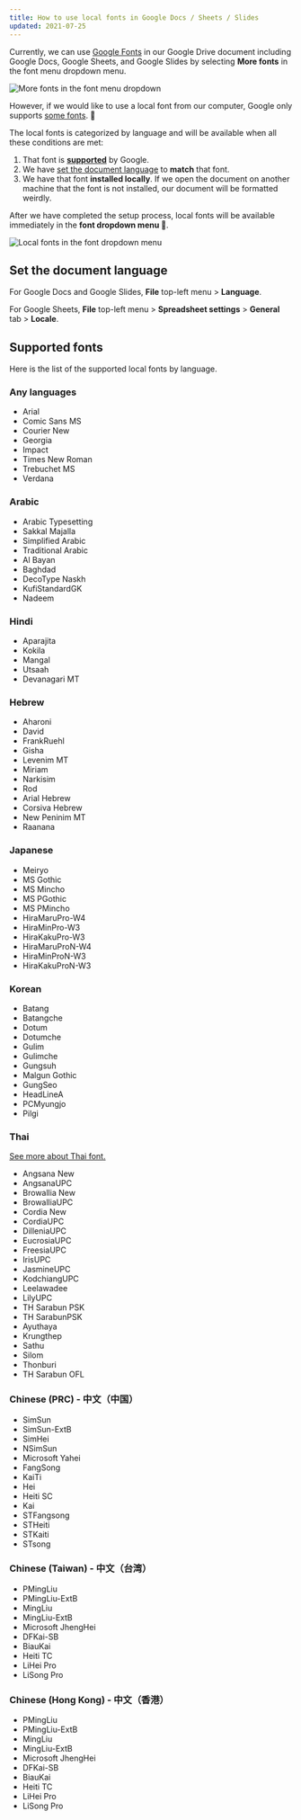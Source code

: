 ```yaml
---
title: How to use local fonts in Google Docs / Sheets / Slides
updated: 2021-07-25
---
```


Currently, we can use [Google Fonts](https://fonts.google.com/) in our Google Drive document including Google Docs, Google Sheets, and Google Slides by selecting **More fonts** in the font menu dropdown menu.

![More fonts in the font menu dropdown](../2020-09-27-google-docs-local-fonts/more-fonts.png)

However, if we would like to use a local font from our computer, Google only supports [some fonts](#supported-fonts). 🤷

The local fonts is categorized by language and will be available when all these conditions are met:

1. That font is **[supported](#supported-fonts)** by Google.
1. We have [set the document language](#set-the-document-language) to **match** that font.
1. We have that font **installed locally**. If we open the document on another machine that the font is not installed, our document will be formatted weirdly.

After we have completed the setup process, local fonts will be available immediately in the **font dropdown menu 🔽**.

![Local fonts in the font dropdown menu](../2020-09-27-google-docs-local-fonts/local-fonts.png)

## Set the document language

For Google Docs and Google Slides, **File** top-left menu > **Language**.

For Google Sheets, **File** top-left menu > **Spreadsheet settings** > **General** tab > **Locale**.

## Supported fonts

Here is the list of the supported local fonts by language.

### Any languages

- Arial
- Comic Sans MS
- Courier New
- Georgia
- Impact
- Times New Roman
- Trebuchet MS
- Verdana

### Arabic

- Arabic Typesetting
- Sakkal Majalla
- Simplified Arabic
- Traditional Arabic
- Al Bayan
- Baghdad
- DecoType Naskh
- KufiStandardGK
- Nadeem

### Hindi

- Aparajita
- Kokila
- Mangal
- Utsaah
- Devanagari MT

### Hebrew

- Aharoni
- David
- FrankRuehl
- Gisha
- Levenim MT
- Miriam
- Narkisim
- Rod
- Arial Hebrew
- Corsiva Hebrew
- New Peninim MT
- Raanana

### Japanese

- Meiryo
- MS Gothic
- MS Mincho
- MS PGothic
- MS PMincho
- HiraMaruPro-W4
- HiraMinPro-W3
- HiraKakuPro-W3
- HiraMaruProN-W4
- HiraMinProN-W3
- HiraKakuProN-W3

### Korean

- Batang
- Batangche
- Dotum
- Dotumche
- Gulim
- Gulimche
- Gungsuh
- Malgun Gothic
- GungSeo
- HeadLineA
- PCMyungjo
- Pilgi

### Thai

[See more about Thai font.](../how-to-use-local-thai-fonts-in-google-docs-sheets-slides/)

- Angsana New
- AngsanaUPC
- Browallia New
- BrowalliaUPC
- Cordia New
- CordiaUPC
- DilleniaUPC
- EucrosiaUPC
- FreesiaUPC
- IrisUPC
- JasmineUPC
- KodchiangUPC
- Leelawadee
- LilyUPC
- TH Sarabun PSK
- TH SarabunPSK
- Ayuthaya
- Krungthep
- Sathu
- Silom
- Thonburi
- TH Sarabun OFL

### Chinese (PRC) - 中文（中国）

- SimSun
- SimSun-ExtB
- SimHei
- NSimSun
- Microsoft Yahei
- FangSong
- KaiTi
- Hei
- Heiti SC
- Kai
- STFangsong
- STHeiti
- STKaiti
- STsong

### Chinese (Taiwan) - 中文（台湾）

- PMingLiu
- PMingLiu-ExtB
- MingLiu
- MingLiu-ExtB
- Microsoft JhengHei
- DFKai-SB
- BiauKai
- Heiti TC
- LiHei Pro
- LiSong Pro

### Chinese (Hong Kong) - 中文（香港）

- PMingLiu
- PMingLiu-ExtB
- MingLiu
- MingLiu-ExtB
- Microsoft JhengHei
- DFKai-SB
- BiauKai
- Heiti TC
- LiHei Pro
- LiSong Pro
